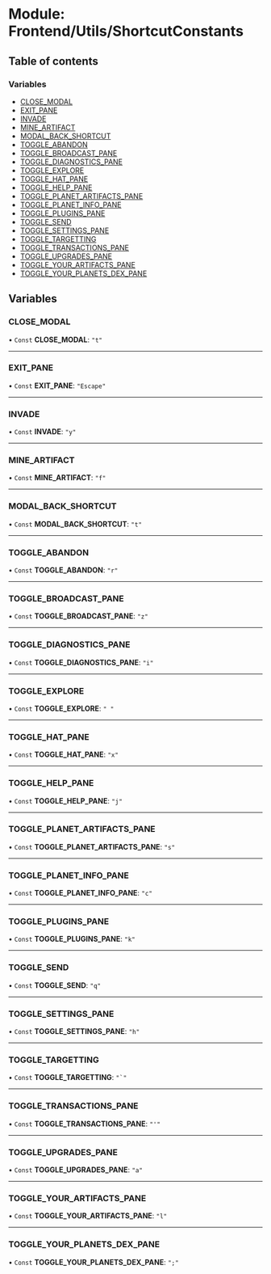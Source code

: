 # Module: Frontend/Utils/ShortcutConstants

## Table of contents

### Variables

- [CLOSE_MODAL](Frontend_Utils_ShortcutConstants.md#close_modal)
- [EXIT_PANE](Frontend_Utils_ShortcutConstants.md#exit_pane)
- [INVADE](Frontend_Utils_ShortcutConstants.md#invade)
- [MINE_ARTIFACT](Frontend_Utils_ShortcutConstants.md#mine_artifact)
- [MODAL_BACK_SHORTCUT](Frontend_Utils_ShortcutConstants.md#modal_back_shortcut)
- [TOGGLE_ABANDON](Frontend_Utils_ShortcutConstants.md#toggle_abandon)
- [TOGGLE_BROADCAST_PANE](Frontend_Utils_ShortcutConstants.md#toggle_broadcast_pane)
- [TOGGLE_DIAGNOSTICS_PANE](Frontend_Utils_ShortcutConstants.md#toggle_diagnostics_pane)
- [TOGGLE_EXPLORE](Frontend_Utils_ShortcutConstants.md#toggle_explore)
- [TOGGLE_HAT_PANE](Frontend_Utils_ShortcutConstants.md#toggle_hat_pane)
- [TOGGLE_HELP_PANE](Frontend_Utils_ShortcutConstants.md#toggle_help_pane)
- [TOGGLE_PLANET_ARTIFACTS_PANE](Frontend_Utils_ShortcutConstants.md#toggle_planet_artifacts_pane)
- [TOGGLE_PLANET_INFO_PANE](Frontend_Utils_ShortcutConstants.md#toggle_planet_info_pane)
- [TOGGLE_PLUGINS_PANE](Frontend_Utils_ShortcutConstants.md#toggle_plugins_pane)
- [TOGGLE_SEND](Frontend_Utils_ShortcutConstants.md#toggle_send)
- [TOGGLE_SETTINGS_PANE](Frontend_Utils_ShortcutConstants.md#toggle_settings_pane)
- [TOGGLE_TARGETTING](Frontend_Utils_ShortcutConstants.md#toggle_targetting)
- [TOGGLE_TRANSACTIONS_PANE](Frontend_Utils_ShortcutConstants.md#toggle_transactions_pane)
- [TOGGLE_UPGRADES_PANE](Frontend_Utils_ShortcutConstants.md#toggle_upgrades_pane)
- [TOGGLE_YOUR_ARTIFACTS_PANE](Frontend_Utils_ShortcutConstants.md#toggle_your_artifacts_pane)
- [TOGGLE_YOUR_PLANETS_DEX_PANE](Frontend_Utils_ShortcutConstants.md#toggle_your_planets_dex_pane)

## Variables

### CLOSE_MODAL

• `Const` **CLOSE_MODAL**: `"t"`

---

### EXIT_PANE

• `Const` **EXIT_PANE**: `"Escape"`

---

### INVADE

• `Const` **INVADE**: `"y"`

---

### MINE_ARTIFACT

• `Const` **MINE_ARTIFACT**: `"f"`

---

### MODAL_BACK_SHORTCUT

• `Const` **MODAL_BACK_SHORTCUT**: `"t"`

---

### TOGGLE_ABANDON

• `Const` **TOGGLE_ABANDON**: `"r"`

---

### TOGGLE_BROADCAST_PANE

• `Const` **TOGGLE_BROADCAST_PANE**: `"z"`

---

### TOGGLE_DIAGNOSTICS_PANE

• `Const` **TOGGLE_DIAGNOSTICS_PANE**: `"i"`

---

### TOGGLE_EXPLORE

• `Const` **TOGGLE_EXPLORE**: `" "`

---

### TOGGLE_HAT_PANE

• `Const` **TOGGLE_HAT_PANE**: `"x"`

---

### TOGGLE_HELP_PANE

• `Const` **TOGGLE_HELP_PANE**: `"j"`

---

### TOGGLE_PLANET_ARTIFACTS_PANE

• `Const` **TOGGLE_PLANET_ARTIFACTS_PANE**: `"s"`

---

### TOGGLE_PLANET_INFO_PANE

• `Const` **TOGGLE_PLANET_INFO_PANE**: `"c"`

---

### TOGGLE_PLUGINS_PANE

• `Const` **TOGGLE_PLUGINS_PANE**: `"k"`

---

### TOGGLE_SEND

• `Const` **TOGGLE_SEND**: `"q"`

---

### TOGGLE_SETTINGS_PANE

• `Const` **TOGGLE_SETTINGS_PANE**: `"h"`

---

### TOGGLE_TARGETTING

• `Const` **TOGGLE_TARGETTING**: `` "`" ``

---

### TOGGLE_TRANSACTIONS_PANE

• `Const` **TOGGLE_TRANSACTIONS_PANE**: `"'"`

---

### TOGGLE_UPGRADES_PANE

• `Const` **TOGGLE_UPGRADES_PANE**: `"a"`

---

### TOGGLE_YOUR_ARTIFACTS_PANE

• `Const` **TOGGLE_YOUR_ARTIFACTS_PANE**: `"l"`

---

### TOGGLE_YOUR_PLANETS_DEX_PANE

• `Const` **TOGGLE_YOUR_PLANETS_DEX_PANE**: `";"`
